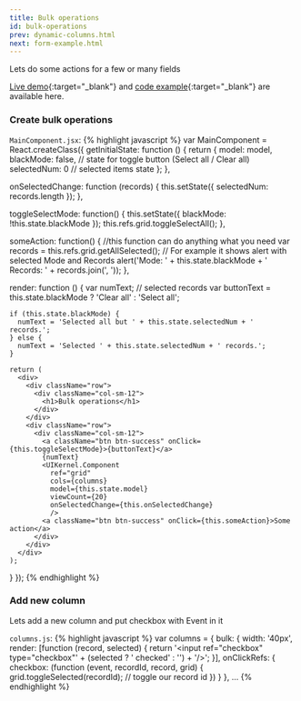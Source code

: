 ```yaml
---
title: Bulk operations
id: bulk-operations
prev: dynamic-columns.html
next: form-example.html
---
```


Lets do some actions for a few or many fields

[Live demo](/examples/bulk-operations/){:target="_blank"} and [code example]({{site.github}}_site/examples/bulk-operations){:target="_blank"} are available here.

### Create bulk operations 

`MainComponent.jsx`:
{% highlight javascript %}
var MainComponent = React.createClass({
  getInitialState: function () {
    return {
      model: model,
      blackMode: false, // state for toggle button (Select all / Clear all)
      selectedNum: 0 // selected items state
    };
  },

  onSelectedChange: function (records) {
    this.setState({
      selectedNum: records.length
    });
  },

  toggleSelectMode: function() {
    this.setState({
      blackMode: !this.state.blackMode
    });
    this.refs.grid.toggleSelectAll();
  },

  someAction: function() { //this function can do anything what you need
    var records = this.refs.grid.getAllSelected();
    // For example it shows alert with selected Mode and Records
    alert('Mode: ' + this.state.blackMode + ' Records: ' + records.join(', '));
  },

  render: function () {
    var numText; // selected records
    var buttonText = this.state.blackMode ? 'Clear all' : 'Select all';

    if (this.state.blackMode) {
      numText = 'Selected all but ' + this.state.selectedNum + ' records.';
    } else {
      numText = 'Selected ' + this.state.selectedNum + ' records.';
    }

    return (
      <div>
        <div className="row">
          <div className="col-sm-12">
            <h1>Bulk operations</h1>
          </div>
        </div>
        <div className="row">
          <div className="col-sm-12">
            <a className="btn btn-success" onClick={this.toggleSelectMode}>{buttonText}</a>
            {numText}
            <UIKernel.Component
              ref="grid"
              cols={columns}
              model={this.state.model}
              viewCount={20}
              onSelectedChange={this.onSelectedChange}
              />
            <a className="btn btn-success" onClick={this.someAction}>Some action</a>
          </div>
        </div>
      </div>
    );
  }
});
{% endhighlight %}

### Add new column 
Lets add a new column and put checkbox with Event in it

`columns.js`:
{% highlight javascript %}
var columns = {
  bulk: {
    width: '40px',
    render: [function (record, selected) {
      return '<input ref="checkbox" type="checkbox"' + (selected ? ' checked' : '') + '/>';
    }],
    onClickRefs: {
      checkbox: (function (event, recordId, record, grid) {
        grid.toggleSelected(recordId); // toggle our record id
      })
    }
  },
...
{% endhighlight %}


